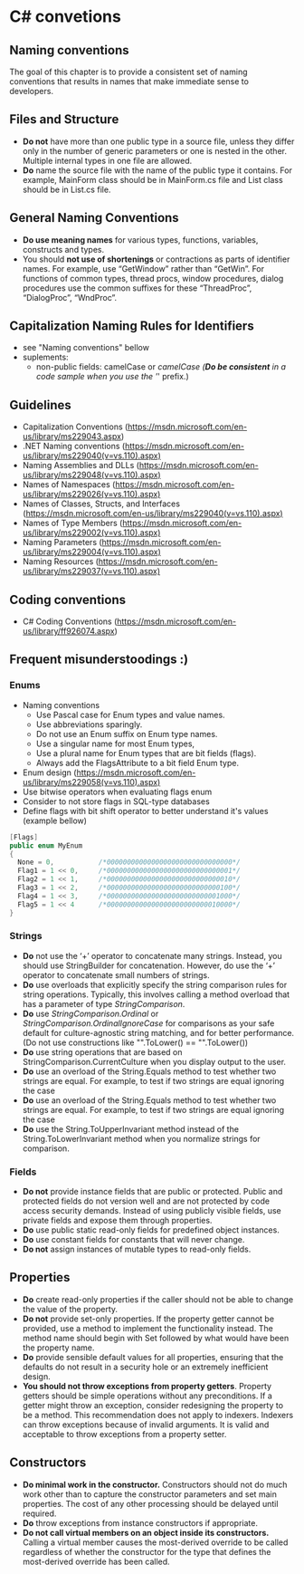 # C# convetions

## Naming conventions

The goal of this chapter is to provide a consistent set of naming conventions that results in names that make immediate sense to developers.

## Files and Structure
* **Do not** have more than one public type in a source file, unless they differ only in the number of generic parameters or one is nested in the other.  Multiple internal types in one file are allowed.
* **Do** name the source file with the name of the public type it contains. For example, MainForm class should be in MainForm.cs file and List<T> class should be in List.cs file.

## General Naming Conventions
* **Do use meaning names** for various types, functions, variables, constructs and types.
* You should **not use of shortenings** or contractions as parts of identifier names. For example, use “GetWindow” rather than “GetWin”. For functions of common types, thread procs, window procedures, dialog procedures use the common suffixes for these “ThreadProc”, “DialogProc”, “WndProc”.

## Capitalization Naming Rules for Identifiers
* see "Naming conventions" bellow
* suplements:
  * non-public fields: camelCase or _camelCase (**Do be consistent** in a code sample when you use the '_' prefix.)

## Guidelines
* Capitalization Conventions (https://msdn.microsoft.com/en-us/library/ms229043.aspx)
* .NET Naming conventions (https://msdn.microsoft.com/en-us/library/ms229040(v=vs.110).aspx)
* Naming Assemblies and DLLs (https://msdn.microsoft.com/en-us/library/ms229048(v=vs.110).aspx)
* Names of Namespaces (https://msdn.microsoft.com/en-us/library/ms229026(v=vs.110).aspx)
* Names of Classes, Structs, and Interfaces (https://msdn.microsoft.com/en-us/library/ms229040(v=vs.110).aspx)
* Names of Type Members (https://msdn.microsoft.com/en-us/library/ms229002(v=vs.110).aspx)
* Naming Parameters (https://msdn.microsoft.com/en-us/library/ms229004(v=vs.110).aspx)
* Naming Resources (https://msdn.microsoft.com/en-us/library/ms229037(v=vs.110).aspx)

## Coding conventions

* C# Coding Conventions (https://msdn.microsoft.com/en-us/library/ff926074.aspx)

## Frequent misunderstoodings :)

### Enums 
* Naming conventions
  * Use Pascal case for Enum types and value names.
  * Use abbreviations sparingly.
  * Do not use an Enum suffix on Enum type names.
  * Use a singular name for most Enum types, 
  * Use a plural name for Enum types that are bit fields (flags).
  * Always add the FlagsAttribute to a bit field Enum type.
* Enum design (https://msdn.microsoft.com/en-us/library/ms229058(v=vs.110).aspx)
* Use bitwise operators when evaluating flags enum
* Consider to not store flags in SQL-type databases
* Define flags with bit shift operator to better understand it's values (example bellow) 

```csharp
[Flags]
public enum MyEnum
{
  None = 0,           /*0000000000000000000000000000000*/
  Flag1 = 1 << 0,     /*0000000000000000000000000000001*/
  Flag2 = 1 << 1,     /*0000000000000000000000000000010*/
  Flag3 = 1 << 2,     /*0000000000000000000000000000100*/
  Flag4 = 1 << 3,     /*0000000000000000000000000001000*/
  Flag5 = 1 << 4      /*0000000000000000000000000010000*/
}
```

### Strings 
* **Do** not use the ‘+’ operator to concatenate many strings. Instead, you should use StringBuilder for concatenation. However, do use the ‘+’ operator to concatenate small numbers of strings.
* **Do** use overloads that explicitly specify the string comparison rules for string operations. Typically, this involves calling a method overload that has a parameter of type *StringComparison*.
* **Do** use *StringComparison.Ordinal* or *StringComparison.OrdinalIgnoreCase* for comparisons as your safe default for culture-agnostic string matching, and for better performance. (Do not use constructions like "".ToLower() == "".ToLower())
* **Do** use string operations that are based on StringComparison.CurrentCulture when you display output to the user.
* **Do** use an overload of the String.Equals method to test whether two strings are equal. For example, to test if two strings are equal ignoring the case
* **Do** use an overload of the String.Equals method to test whether two strings are equal. For example, to test if two strings are equal ignoring the case
* **Do** use the String.ToUpperInvariant method instead of the String.ToLowerInvariant method when you normalize strings for comparison.
 
### Fields
* **Do not** provide instance fields that are public or protected. Public and protected fields do not version well and are not protected by code access security demands. Instead of using publicly visible fields, use private fields and expose them through properties. 
* **Do** use public static read-only fields for predefined object instances.
* **Do** use constant fields for constants that will never change.
* **Do not** assign instances of mutable types to read-only fields.
 
## Properties
* **Do** create read-only properties if the caller should not be able to change the value of the property.
* **Do not** provide set-only properties. If the property getter cannot be provided, use a method to implement the functionality instead. The method name should begin with Set followed by what would have been the property name.
* **Do** provide sensible default values for all properties, ensuring that the defaults do not result in a security hole or an extremely inefficient design.
* **You should not throw exceptions from property getters**. Property getters should be simple operations without any preconditions. If a getter might throw an exception, consider redesigning the property to be a method. This recommendation does not apply to indexers. Indexers can throw exceptions because of invalid arguments. It is valid and acceptable to throw exceptions from a property setter.
 
## Constructors
* **Do minimal work in the constructor.** Constructors should not do much work other than to capture the constructor parameters and set main properties. The cost of any other processing should be delayed until required.
* **Do** throw exceptions from instance constructors if appropriate.
* **Do not call virtual members on an object inside its constructors.** Calling a virtual member causes the most-derived override to be called regardless of whether the constructor for the type that defines the most-derived override has been called.
 
